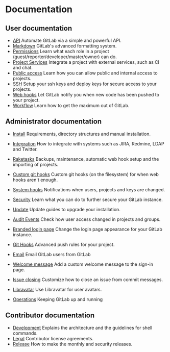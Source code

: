 # Documentation

## User documentation

- [API](api/README.md) Automate GitLab via a simple and powerful API.
- [Markdown](markdown/markdown.md) GitLab's advanced formatting system.
- [Permissions](permissions/permissions.md) Learn what each role in a project (guest/reporter/developer/master/owner) can do.
- [Project Services](project_services/project_services.md) Integrate a project with external services, such as CI and chat.
- [Public access](public_access/public_access.md) Learn how you can allow public and internal access to projects.
- [SSH](ssh/README.md) Setup your ssh keys and deploy keys for secure access to your projects.
- [Web hooks](web_hooks/web_hooks.md) Let GitLab notify you when new code has been pushed to your project.
- [Workflow](workflow/README.md) Learn how to get the maximum out of GitLab.

## Administrator documentation

- [Install](install/README.md) Requirements, directory structures and manual installation.
- [Integration](integration/README.md) How to integrate with systems such as JIRA, Redmine, LDAP and Twitter.
- [Raketasks](raketasks/README.md) Backups, maintenance, automatic web hook setup and the importing of projects.
- [Custom git hooks](hooks/custom_hooks.md) Custom git hooks (on the filesystem) for when web hooks aren't enough.
- [System hooks](system_hooks/system_hooks.md) Notifications when users, projects and keys are changed.
- [Security](security/README.md) Learn what you can do to further secure your GitLab instance.
- [Update](update/README.md) Update guides to upgrade your installation.
- [Audit Events](administration/audit_events.md) Check how user access changed in projects and groups.

- [Branded login page](customization/branded_login_page.md) Change the login page appearance for your GitLab instance.
- [Git Hooks](git_hooks/git_hooks.md) Advanced push rules for your project.
- [Email](tools/email.md) Email GitLab users from GitLab
- [Welcome message](customization/welcome_message.md) Add a custom welcome message to the sign-in page.
- [Issue closing](customization/issue_closing.md) Customize how to close an issue from commit messages.
- [Libravatar](customization/libravatar.md) Use Libravatar for user avatars.
- [Operations](operations/README.md) Keeping GitLab up and running

## Contributor documentation

- [Development](development/README.md) Explains the architecture and the guidelines for shell commands.
- [Legal](legal/README.md) Contributor license agreements.
- [Release](release/README.md) How to make the monthly and security releases.
